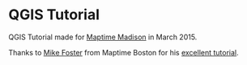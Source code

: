 # QGIS Tutorial
QGIS Tutorial made for [Maptime Madison](http://maptime.io/madison) in March 2015.

Thanks to [Mike Foster](https://twitter.com/mjfoster83) from Maptime Boston for his [excellent tutorial](http://www.graphicarto.com/qgis-101/). 
